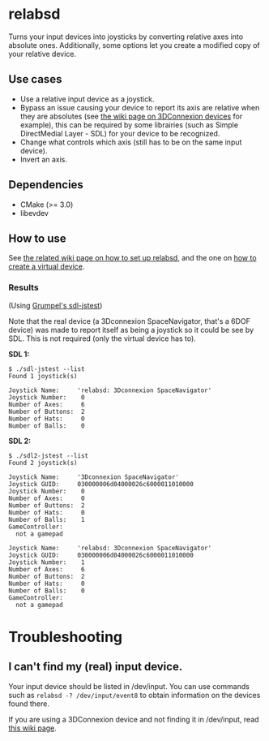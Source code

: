 # relabsd
 Turns your input devices into joysticks by converting relative axes into absolute ones.
 Additionally, some options let you create a modified copy of your relative device.
 
## Use cases
* Use a relative input device as a joystick.
* Bypass an issue causing your device to report its axis are relative when they are absolutes (see [the wiki page on 3DConnexion devices](https://github.com/nsensfel/relabsd/wiki/3Dconnexion-devices) for example), this can be required by some librairies (such as Simple DirectMedial Layer - SDL) for your device to be recognized.
* Change what controls which axis (still has to be on the same input device).
* Invert an axis.

## Dependencies
* CMake (>= 3.0)
* libevdev

## How to use
See [the related wiki page on how to set up relabsd](https://github.com/nsensfel/relabsd/wiki/Setting-up-relabsd), and the one on [how to create a virtual device](https://github.com/nsensfel/relabsd/wiki/Creating-a-virtual-device).

### Results
(Using [Grumpel's sdl-jstest](https://github.com/Grumbel/sdl-jstest))

Note that the real device (a 3Dconnexion SpaceNavigator, that's a 6DOF device) was made to report itself as being a joystick so it could be see by SDL. This is not required (only the virtual device has to).

**SDL 1:**
```
$ ./sdl-jstest --list
Found 1 joystick(s)

Joystick Name:     'relabsd: 3Dconnexion SpaceNavigator'
Joystick Number:    0
Number of Axes:     6
Number of Buttons:  2
Number of Hats:     0
Number of Balls:    0
```
**SDL 2:**
```
$ ./sdl2-jstest --list
Found 2 joystick(s)

Joystick Name:     '3Dconnexion SpaceNavigator'
Joystick GUID:     030000006d04000026c6000011010000
Joystick Number:    0
Number of Axes:     0
Number of Buttons:  2
Number of Hats:     0
Number of Balls:    1
GameController:
  not a gamepad

Joystick Name:     'relabsd: 3Dconnexion SpaceNavigator'
Joystick GUID:     030000006d04000026c6000011010000
Joystick Number:    1
Number of Axes:     6
Number of Buttons:  2
Number of Hats:     0
Number of Balls:    0
GameController:
  not a gamepad
```

# Troubleshooting
## I can't find my (real) input device.
Your input device should be listed in /dev/input. You can use commands such as `relabsd -? /dev/input/event8` to obtain information on the devices found there.

If you are using a 3DConnexion device and not finding it in /dev/input, read [this wiki page](https://github.com/nsensfel/relabsd/wiki/3DConnexion-devices).
